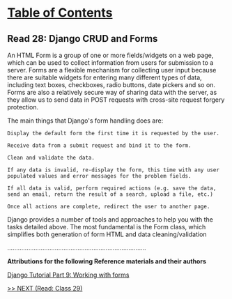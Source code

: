 # [Table of Contents](https://wondwosentsige.github.io/code-401-reading-notes/Home)

## Read 28: Django CRUD and Forms

An HTML Form is a group of one or more fields/widgets on a web page, which can be used to collect information from users for submission to a server. Forms are a flexible mechanism for collecting user input because there are suitable widgets for entering many different types of data, including text boxes, checkboxes, radio buttons, date pickers and so on. Forms are also a relatively secure way of sharing data with the server, as they allow us to send data in POST requests with cross-site request forgery protection.

The main things that Django's form handling does are:

    Display the default form the first time it is requested by the user.

    Receive data from a submit request and bind it to the form.

    Clean and validate the data.

    If any data is invalid, re-display the form, this time with any user populated values and error messages for the problem fields.

    If all data is valid, perform required actions (e.g. save the data, send an email, return the result of a search, upload a file, etc.)

    Once all actions are complete, redirect the user to another page.

Django provides a number of tools and approaches to help you with the tasks detailed above. The most fundamental is the Form class, which simplifies both generation of form HTML and data cleaning/validation











...............................................................................

__Attributions for the following Reference materials and their authors__

[Django Tutorial Part 9: Working with forms](https://developer.mozilla.org/en-US/docs/Learn/Server-side/Django/Forms)


[>> NEXT (Read: Class 29)](https://wondwosentsige.github.io/code-401-reading-note/class-29)